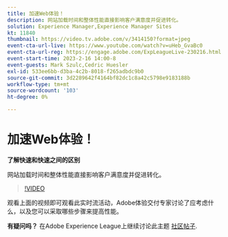 ```yaml
---
title: 加速Web体验！
description: 网站加载时间和整体性能直接影响客户满意度并促进转化。
solution: Experience Manager,Experience Manager Sites
kt: 11840
thumbnail: https://video.tv.adobe.com/v/3414150?format=jpeg
event-cta-url-live: https://www.youtube.com/watch?v=uHeb_GvaBc0
event-cta-url-reg: https://engage.adobe.com/ExpLeagueLive-230216.html
event-start-time: 2023-2-16 14:00-8
event-guests: Mark Szulc,Cedric Huesler
exl-id: 533ee6bb-d3ba-4c2b-8018-f265adbdc9b0
source-git-commit: 3d2289642f4164bf82dc1c8a42c5798e9183188b
workflow-type: tm+mt
source-wordcount: '103'
ht-degree: 0%

---
```


# 加速Web体验！

**了解快速和快速之间的区别**

网站加载时间和整体性能直接影响客户满意度并促进转化。

>[!VIDEO](https://video.tv.adobe.com/v/3414150/?quality=12&learn=on)

观看上面的视频即可观看此实时流活动，Adobe体验交付专家讨论了应考虑什么，以及您可以采取哪些步骤来提高性能。

**有疑问吗？** 在Adobe Experience League上继续讨论此主题 [社区帖子](https://experienceleaguecommunities.adobe.com/t5/adobe-experience-manager/experience-league-live-post-session-discussion-speeding-up-your/m-p/575513#M36836).
